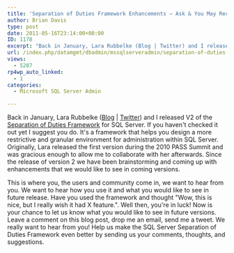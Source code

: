 ```yaml
---
title: 'Separation of Duties Framework Enhancements – Ask & You May Receive'
author: Brian Davis
type: post
date: 2011-05-16T23:14:00+00:00
ID: 1178
excerpt: "Back in January, Lara Rubbelke (Blog | Twitter) and I released V2 of the Separation of Duties Framework for SQL Server. If you haven't checked it out yet I suggest you do. It's a framework that helps you design a more restrictive and granular environmen&hellip;"
url: /index.php/datamgmt/dbadmin/mssqlserveradmin/separation-of-duties-framework-enhancements/
views:
  - 5287
rp4wp_auto_linked:
  - 1
categories:
  - Microsoft SQL Server Admin

---
```

Back in January, Lara Rubbelke ([Blog][1] | [Twitter][2]) and I released V2 of the [Separation of Duties Framework][3] for SQL Server. If you haven't checked it out yet I suggest you do. It's a framework that helps you design a more restrictive and granular environment for administration within SQL Server. Originally, Lara released the first version during the 2010 PASS Summit and was gracious enough to allow me to collaborate with her afterwards. Since the release of version 2 we have been brainstorming and coming up with enhancements that we would like to see in coming versions.

This is where you, the users and community come in, we want to hear from you. We want to hear how you use it and what you would like to see in future release. Have you used the framework and thought "Wow, this is nice, but I really wish it had X feature.". Well then, you're in luck! Now is your chance to let us know what you would like to see in future versions. Leave a comment on this blog post, drop me an email, send me a tweet. We really want to hear from you! Help us make the SQL Server Separation of Duties Framework even better by sending us your comments, thoughts, and suggestions.

 [1]: http://sqlblog.com/blogs/lara_rubbelke/default.aspx
 [2]: http://twitter.com/#!/sqlgal
 [3]: http://sqlserversod.codeplex.com/